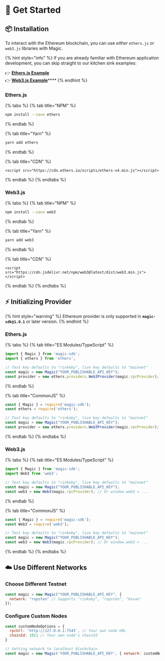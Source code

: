 # 🚀 Get Started

## 📦 Installation

To interact with the Ethereum blockchain, you can use _either_ `ethers.js` or `web3.js` libraries with Magic.

{% hint style="info" %}
If you are already familiar with Ethereum application development, you can skip straight to our kitchen sink examples:

👉 [**Ethers.js Example**](https://go.magic.link/example-ethers)  
👉 [**Web3.js Example**](https://go.magic.link/example-web3)\*\*\*\*
{% endhint %}

### Ethers.js

{% tabs %}
{% tab title="NPM" %}
```bash
npm install --save ethers
```
{% endtab %}

{% tab title="Yarn" %}
```bash
yarn add ethers
```
{% endtab %}

{% tab title="CDN" %}
```markup
<script src="https://cdn.ethers.io/scripts/ethers-v4.min.js"></script>
```
{% endtab %}
{% endtabs %}

### Web3.js

{% tabs %}
{% tab title="NPM" %}
```bash
npm install --save web3
```
{% endtab %}

{% tab title="Yarn" %}
```bash
yarn add web3
```
{% endtab %}

{% tab title="CDN" %}
```markup
<script src="https://cdn.jsdelivr.net/npm/web3@latest/dist/web3.min.js"></script>
```
{% endtab %}
{% endtabs %}

## ⚡️ Initializing Provider

{% hint style="warning" %}
Ethereum provider is only supported in **`magic-sdk@1.0.1`** or later version.
{% endhint %}

### Ethers.js

{% tabs %}
{% tab title="ES Modules/TypeScript" %}
```typescript
import { Magic } from 'magic-sdk';
import { ethers } from 'ethers';

// Test key defaults to "rinkeby", live key defaults to "mainnet"
const magic = new Magic("YOUR_PUBLISHABLE_API_KEY");
const provider = new ethers.providers.Web3Provider(magic.rpcProvider);
```
{% endtab %}

{% tab title="CommonJS" %}
```typescript
const { Magic } = require('magic-sdk');
const ethers = require('ethers');

// Test key defaults to "rinkeby", live key defaults to "mainnet"
const magic = new Magic("YOUR_PUBLISHABLE_API_KEY");
const provider = new ethers.providers.Web3Provider(magic.rpcProvider);
```
{% endtab %}
{% endtabs %}

### Web3.js

{% tabs %}
{% tab title="ES Modules/TypeScript" %}
```typescript
import { Magic } from 'magic-sdk';
import Web3 from 'web3';

// Test key defaults to "rinkeby", live key defaults to "mainnet"
const magic = new Magic("YOUR_PUBLISHABLE_API_KEY");
const web3 = new Web3(magic.rpcProvider); // Or window.web3 = ...
```
{% endtab %}

{% tab title="CommonJS" %}
```typescript
const { Magic } = require('magic-sdk');
const Web3 = require('web3');

// Test key defaults to "rinkeby", live key defaults to "mainnet"
const magic = new Magic("YOUR_PUBLISHABLE_API_KEY");
const web3 = new Web3(magic.rpcProvider); // Or window.web3 = ...
```
{% endtab %}
{% endtabs %}

## ☁️ Use Different Networks

### Choose Different Testnet

```javascript
const magic = new Magic("YOUR_PUBLISHABLE_API_KEY", {
  network: "ropsten" // Supports "rinkeby", "ropsten", "kovan"
});
```

### Configure Custom Nodes

```javascript
const customNodeOptions = {
  rpcUrl: 'http://127.0.0.1:7545', // Your own node URL
  chainId: 1011 // Your own node's chainId 
}

// Setting network to localhost blockchain
const magic = new Magic('YOUR_PUBLISHABLE_API_KEY', { network: customNodeOptions });
```

